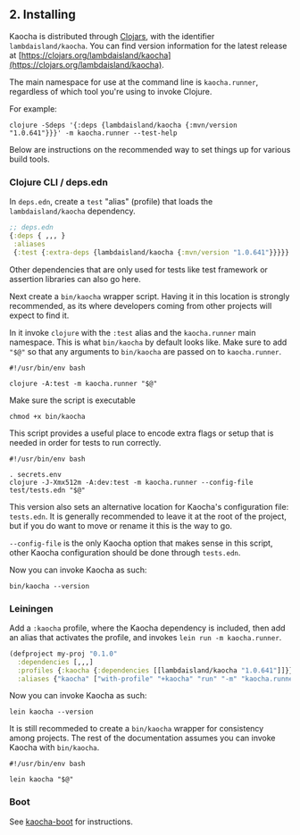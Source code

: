 ## 2. Installing

Kaocha is distributed through [Clojars](https://clojars.org), with the
identifier `lambdaisland/kaocha`. You can find version information for the
latest release at [https://clojars.org/lambdaisland/kaocha](https://clojars.org/lambdaisland/kaocha).

The main namespace for use at the command line is `kaocha.runner`, regardless of which tool you're using to invoke Clojure.

For example:

``` shell
clojure -Sdeps '{:deps {lambdaisland/kaocha {:mvn/version "1.0.641"}}}' -m kaocha.runner --test-help
```

Below are instructions on the recommended way to set things up for various build tools.

### Clojure CLI / deps.edn

In `deps.edn`, create a `test` "alias" (profile) that loads the `lambdaisland/kaocha` dependency.

``` clojure
;; deps.edn
{:deps { ,,, }
 :aliases
 {:test {:extra-deps {lambdaisland/kaocha {:mvn/version "1.0.641"}}}}}
```

Other dependencies that are only used for tests like test framework or assertion
libraries can also go here.

Next create a `bin/kaocha` wrapper script. Having it in this location is
strongly recommended, as its where developers coming from other projects will
expect to find it.

In it invoke `clojure` with the `:test` alias and the `kaocha.runner` main
namespace. This is what `bin/kaocha` by default looks like. Make sure to add
`"$@"` so that any arguments to `bin/kaocha` are passed on to `kaocha.runner`.

``` shell
#!/usr/bin/env bash

clojure -A:test -m kaocha.runner "$@"
```

Make sure the script is executable

``` shell
chmod +x bin/kaocha
```

This script provides a useful place to encode extra flags or setup that is
needed in order for tests to run correctly.

``` shell
#!/usr/bin/env bash

. secrets.env
clojure -J-Xmx512m -A:dev:test -m kaocha.runner --config-file test/tests.edn "$@"
```

This version also sets an alternative location for Kaocha's configuration file:
`tests.edn`. It is generally recommended to leave it at the root of the project,
but if you do want to move or rename it this is the way to go.

`--config-file` is the only Kaocha option that makes sense in this script, other
Kaocha configuration should be done through `tests.edn`.

Now you can invoke Kaocha as such:

``` shell
bin/kaocha --version
```

### Leiningen

Add a `:kaocha` profile, where the Kaocha dependency is included, then add an
alias that activates the profile, and invokes `lein run -m kaocha.runner`.

``` clojure
(defproject my-proj "0.1.0"
  :dependencies [,,,]
  :profiles {:kaocha {:dependencies [[lambdaisland/kaocha "1.0.641"]]}}
  :aliases {"kaocha" ["with-profile" "+kaocha" "run" "-m" "kaocha.runner"]})
```

Now you can invoke Kaocha as such:

``` shell
lein kaocha --version
```

It is still recommeded to create a `bin/kaocha` wrapper for consistency among
projects. The rest of the documentation assumes you can invoke Kaocha with
`bin/kaocha`.

``` shell
#!/usr/bin/env bash

lein kaocha "$@"
```

### Boot

See [kaocha-boot](https://github.com/lambdaisland/kaocha-boot) for instructions.
